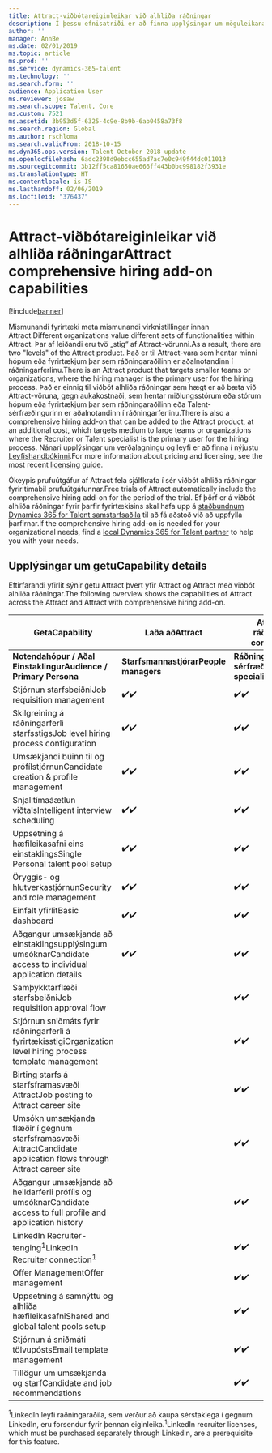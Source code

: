 ```yaml
---
title: Attract-viðbótareiginleikar við alhliða ráðningar
description: Í þessu efnisatriði er að finna upplýsingar um möguleikana í Microsoft Dynamics 365 for Talent-viðbótinni, Attract með alhliða ráðningar.
author: ''
manager: AnnBe
ms.date: 02/01/2019
ms.topic: article
ms.prod: ''
ms.service: dynamics-365-talent
ms.technology: ''
ms.search.form: ''
audience: Application User
ms.reviewer: josaw
ms.search.scope: Talent, Core
ms.custom: 7521
ms.assetid: 3b953d5f-6325-4c9e-8b9b-6ab0458a73f8
ms.search.region: Global
ms.author: rschloma
ms.search.validFrom: 2018-10-15
ms.dyn365.ops.version: Talent October 2018 update
ms.openlocfilehash: 6adc2398d9ebcc655ad7ac7e0c949f44dc011013
ms.sourcegitcommit: 3b12ff5ca81650ae666ff443b0bc998182f3931e
ms.translationtype: HT
ms.contentlocale: is-IS
ms.lasthandoff: 02/06/2019
ms.locfileid: "376437"
---
```

# <a name="attract-comprehensive-hiring-add-on-capabilities"></a><span data-ttu-id="2d7f6-103">Attract-viðbótareiginleikar við alhliða ráðningar</span><span class="sxs-lookup"><span data-stu-id="2d7f6-103">Attract comprehensive hiring add-on capabilities</span></span>

[!include[banner](../includes/banner.md)]

<span data-ttu-id="2d7f6-104">Mismunandi fyrirtæki meta mismunandi virknistillingar innan Attract.</span><span class="sxs-lookup"><span data-stu-id="2d7f6-104">Different organizations value different sets of functionalities within Attract.</span></span> <span data-ttu-id="2d7f6-105">Þar af leiðandi eru tvö „stig“ af Attract-vörunni.</span><span class="sxs-lookup"><span data-stu-id="2d7f6-105">As a result, there are two "levels" of the Attract product.</span></span> <span data-ttu-id="2d7f6-106">Það er til Attract-vara sem hentar minni hópum eða fyrirtækjum þar sem ráðningaraðilinn er aðalnotandinn í ráðningarferlinu.</span><span class="sxs-lookup"><span data-stu-id="2d7f6-106">There is an Attract product that targets smaller teams or organizations, where the hiring manager is the primary user for the hiring process.</span></span> <span data-ttu-id="2d7f6-107">Það er einnig til viðbót alhliða ráðningar sem hægt er að bæta við Attract-vöruna, gegn aukakostnaði, sem hentar miðlungsstórum eða stórum hópum eða fyrirtækjum þar sem ráðningaraðilinn eða Talent-sérfræðingurinn er aðalnotandinn í ráðningarferlinu.</span><span class="sxs-lookup"><span data-stu-id="2d7f6-107">There is also a comprehensive hiring add-on that can be added to the Attract product, at an additional cost, which targets medium to large teams or organizations where the Recruiter or Talent specialist is the primary user for the hiring process.</span></span>
<span data-ttu-id="2d7f6-108">Nánari upplýsingar um verðalagningu og leyfi er að finna í nýjustu [Leyfishandbókinni](https://mbs.microsoft.com/Files/public/365/Dynamics365LicensingGuide.pdf).</span><span class="sxs-lookup"><span data-stu-id="2d7f6-108">For more information about pricing and licensing, see the most recent [licensing guide](https://mbs.microsoft.com/Files/public/365/Dynamics365LicensingGuide.pdf).</span></span>

<span data-ttu-id="2d7f6-109">Ókeypis prufuútgáfur af Attract fela sjálfkrafa í sér viðbót alhliða ráðningar fyrir tímabil prufuútgáfunnar.</span><span class="sxs-lookup"><span data-stu-id="2d7f6-109">Free trials of Attract automatically include the comprehensive hiring add-on for the period of the trial.</span></span> <span data-ttu-id="2d7f6-110">Ef þörf er á viðbót alhliða ráðningar fyrir þarfir fyrirtækisins skal hafa upp á [staðbundnum Dynamics 365 for Talent samstarfsaðila](https://dynamics.microsoft.com/partners/find-a-partner/) til að fá aðstoð við að uppfylla þarfirnar.</span><span class="sxs-lookup"><span data-stu-id="2d7f6-110">If the comprehensive hiring add-on is needed for your organizational needs, find a [local Dynamics 365 for Talent partner](https://dynamics.microsoft.com/partners/find-a-partner/) to help you with your needs.</span></span>

## <a name="capability-details"></a><span data-ttu-id="2d7f6-111">Upplýsingar um getu</span><span class="sxs-lookup"><span data-stu-id="2d7f6-111">Capability details</span></span>

<span data-ttu-id="2d7f6-112">Eftirfarandi yfirlit sýnir getu Attract þvert yfir Attract og Attract með viðbót alhliða ráðningar.</span><span class="sxs-lookup"><span data-stu-id="2d7f6-112">The following overview shows the capabilities of Attract across the Attract and Attract with comprehensive hiring add-on.</span></span>

| <span data-ttu-id="2d7f6-113">**Geta**</span><span class="sxs-lookup"><span data-stu-id="2d7f6-113">**Capability**</span></span>                                           | <span data-ttu-id="2d7f6-114">**Laða að**</span><span class="sxs-lookup"><span data-stu-id="2d7f6-114">**Attract**</span></span>         | <span data-ttu-id="2d7f6-115">**Attract með alhliða ráðningu**</span><span class="sxs-lookup"><span data-stu-id="2d7f6-115">**Attract with comprehensive hiring**</span></span> |
|----------------------------------------------------------|---------------------|---------------------------------------|
| <span data-ttu-id="2d7f6-116">**Notendahópur / Aðal**  **Einstaklingur**</span><span class="sxs-lookup"><span data-stu-id="2d7f6-116">**Audience / Primary**  **Persona**</span></span>                      | <span data-ttu-id="2d7f6-117">**Starfsmannastjórar**</span><span class="sxs-lookup"><span data-stu-id="2d7f6-117">**People managers**</span></span> | <span data-ttu-id="2d7f6-118">**Ráðningaraðilar/Talent-sérfræðingar**</span><span class="sxs-lookup"><span data-stu-id="2d7f6-118">**Recruiters/Talent specialists**</span></span>    |
| <span data-ttu-id="2d7f6-119">Stjórnun starfsbeiðni</span><span class="sxs-lookup"><span data-stu-id="2d7f6-119">Job requisition management</span></span>                                | <span data-ttu-id="2d7f6-120">:heavy_check_mark:</span><span class="sxs-lookup"><span data-stu-id="2d7f6-120">:heavy_check_mark:</span></span>   | <span data-ttu-id="2d7f6-121">:heavy_check_mark:</span><span class="sxs-lookup"><span data-stu-id="2d7f6-121">:heavy_check_mark:</span></span>                    |
| <span data-ttu-id="2d7f6-122">Skilgreining á ráðningarferli starfsstigs</span><span class="sxs-lookup"><span data-stu-id="2d7f6-122">Job level hiring process configuration</span></span>                    | <span data-ttu-id="2d7f6-123">:heavy_check_mark:</span><span class="sxs-lookup"><span data-stu-id="2d7f6-123">:heavy_check_mark:</span></span>   | <span data-ttu-id="2d7f6-124">:heavy_check_mark:</span><span class="sxs-lookup"><span data-stu-id="2d7f6-124">:heavy_check_mark:</span></span>                    |
| <span data-ttu-id="2d7f6-125">Umsækjandi búinn til og prófílstjórnun</span><span class="sxs-lookup"><span data-stu-id="2d7f6-125">Candidate creation & profile management</span></span>                  | <span data-ttu-id="2d7f6-126">:heavy_check_mark:</span><span class="sxs-lookup"><span data-stu-id="2d7f6-126">:heavy_check_mark:</span></span>   | <span data-ttu-id="2d7f6-127">:heavy_check_mark:</span><span class="sxs-lookup"><span data-stu-id="2d7f6-127">:heavy_check_mark:</span></span>                    |
| <span data-ttu-id="2d7f6-128">Snjalltímaáætlun viðtals</span><span class="sxs-lookup"><span data-stu-id="2d7f6-128">Intelligent interview scheduling</span></span>                         | <span data-ttu-id="2d7f6-129">:heavy_check_mark:</span><span class="sxs-lookup"><span data-stu-id="2d7f6-129">:heavy_check_mark:</span></span>  | <span data-ttu-id="2d7f6-130">:heavy_check_mark:</span><span class="sxs-lookup"><span data-stu-id="2d7f6-130">:heavy_check_mark:</span></span>                    |
| <span data-ttu-id="2d7f6-131">Uppsetning á hæfileikasafni eins einstaklings</span><span class="sxs-lookup"><span data-stu-id="2d7f6-131">Single Personal talent pool setup</span></span>                        | <span data-ttu-id="2d7f6-132">:heavy_check_mark:</span><span class="sxs-lookup"><span data-stu-id="2d7f6-132">:heavy_check_mark:</span></span>   | <span data-ttu-id="2d7f6-133">:heavy_check_mark:</span><span class="sxs-lookup"><span data-stu-id="2d7f6-133">:heavy_check_mark:</span></span>                    |
| <span data-ttu-id="2d7f6-134">Öryggis- og hlutverkastjórnun</span><span class="sxs-lookup"><span data-stu-id="2d7f6-134">Security and role management</span></span>                              | <span data-ttu-id="2d7f6-135">:heavy_check_mark:</span><span class="sxs-lookup"><span data-stu-id="2d7f6-135">:heavy_check_mark:</span></span>   | <span data-ttu-id="2d7f6-136">:heavy_check_mark:</span><span class="sxs-lookup"><span data-stu-id="2d7f6-136">:heavy_check_mark:</span></span>                    |
| <span data-ttu-id="2d7f6-137">Einfalt yfirlit</span><span class="sxs-lookup"><span data-stu-id="2d7f6-137">Basic dashboard</span></span>                                          | <span data-ttu-id="2d7f6-138">:heavy_check_mark:</span><span class="sxs-lookup"><span data-stu-id="2d7f6-138">:heavy_check_mark:</span></span>   | <span data-ttu-id="2d7f6-139">:heavy_check_mark:</span><span class="sxs-lookup"><span data-stu-id="2d7f6-139">:heavy_check_mark:</span></span>                    |
| <span data-ttu-id="2d7f6-140">Aðgangur umsækjanda að einstaklingsupplýsingum umsóknar</span><span class="sxs-lookup"><span data-stu-id="2d7f6-140">Candidate access to individual application details</span></span>        | <span data-ttu-id="2d7f6-141">:heavy_check_mark:</span><span class="sxs-lookup"><span data-stu-id="2d7f6-141">:heavy_check_mark:</span></span>   | <span data-ttu-id="2d7f6-142">:heavy_check_mark:</span><span class="sxs-lookup"><span data-stu-id="2d7f6-142">:heavy_check_mark:</span></span>                    |
| <span data-ttu-id="2d7f6-143">Samþykktarflæði starfsbeiðni</span><span class="sxs-lookup"><span data-stu-id="2d7f6-143">Job requisition approval flow</span></span>                             |                     | <span data-ttu-id="2d7f6-144">:heavy_check_mark:</span><span class="sxs-lookup"><span data-stu-id="2d7f6-144">:heavy_check_mark:</span></span>                    |
| <span data-ttu-id="2d7f6-145">Stjórnun sniðmáts fyrir ráðningarferli á fyrirtækisstigi</span><span class="sxs-lookup"><span data-stu-id="2d7f6-145">Organization level hiring process template management</span></span>    |                     | <span data-ttu-id="2d7f6-146">:heavy_check_mark:</span><span class="sxs-lookup"><span data-stu-id="2d7f6-146">:heavy_check_mark:</span></span>                    |
| <span data-ttu-id="2d7f6-147">Birting starfs á starfsframasvæði Attract</span><span class="sxs-lookup"><span data-stu-id="2d7f6-147">Job posting to Attract career site</span></span>                       |                     | <span data-ttu-id="2d7f6-148">:heavy_check_mark:</span><span class="sxs-lookup"><span data-stu-id="2d7f6-148">:heavy_check_mark:</span></span>                    |
| <span data-ttu-id="2d7f6-149">Umsókn umsækjanda flæðir í gegnum starfsframasvæði Attract</span><span class="sxs-lookup"><span data-stu-id="2d7f6-149">Candidate application flows through Attract career site</span></span>   |                      | <span data-ttu-id="2d7f6-150">:heavy_check_mark:</span><span class="sxs-lookup"><span data-stu-id="2d7f6-150">:heavy_check_mark:</span></span>                    |
| <span data-ttu-id="2d7f6-151">Aðgangur umsækjanda að heildarferli prófíls og umsóknar</span><span class="sxs-lookup"><span data-stu-id="2d7f6-151">Candidate access to full profile and application history</span></span> |                     | <span data-ttu-id="2d7f6-152">:heavy_check_mark:</span><span class="sxs-lookup"><span data-stu-id="2d7f6-152">:heavy_check_mark:</span></span>                    |
| <span data-ttu-id="2d7f6-153">LinkedIn Recruiter-tenging<sup>1</sup></span><span class="sxs-lookup"><span data-stu-id="2d7f6-153">LinkedIn Recruiter connection<sup>1</sup></span></span>                |                     | <span data-ttu-id="2d7f6-154">:heavy_check_mark:</span><span class="sxs-lookup"><span data-stu-id="2d7f6-154">:heavy_check_mark:</span></span>                    |
| <span data-ttu-id="2d7f6-155">Offer Management</span><span class="sxs-lookup"><span data-stu-id="2d7f6-155">Offer management</span></span>                                         |                     | <span data-ttu-id="2d7f6-156">:heavy_check_mark:</span><span class="sxs-lookup"><span data-stu-id="2d7f6-156">:heavy_check_mark:</span></span>                    |
| <span data-ttu-id="2d7f6-157">Uppsetning á samnýttu og alhliða hæfileikasafni</span><span class="sxs-lookup"><span data-stu-id="2d7f6-157">Shared and global talent pools setup</span></span>                     |                     | <span data-ttu-id="2d7f6-158">:heavy_check_mark:</span><span class="sxs-lookup"><span data-stu-id="2d7f6-158">:heavy_check_mark:</span></span>                    |
| <span data-ttu-id="2d7f6-159">Stjórnun á sniðmáti tölvupósts</span><span class="sxs-lookup"><span data-stu-id="2d7f6-159">Email template management</span></span>                                |                     | <span data-ttu-id="2d7f6-160">:heavy_check_mark:</span><span class="sxs-lookup"><span data-stu-id="2d7f6-160">:heavy_check_mark:</span></span>                    |
| <span data-ttu-id="2d7f6-161">Tillögur um umsækjanda og starf</span><span class="sxs-lookup"><span data-stu-id="2d7f6-161">Candidate and job recommendations</span></span>                        |                     | <span data-ttu-id="2d7f6-162">:heavy_check_mark:</span><span class="sxs-lookup"><span data-stu-id="2d7f6-162">:heavy_check_mark:</span></span>                    |


<span data-ttu-id="2d7f6-163"><sup>1</sup>LinkedIn leyfi ráðningaraðila, sem verður að kaupa sérstaklega í gegnum LinkedIn, eru forsendur fyrir þennan eiginleika.</span><span class="sxs-lookup"><span data-stu-id="2d7f6-163"><sup>1</sup>LinkedIn recruiter licenses, which must be purchased separately through LinkedIn, are a prerequisite for this feature.</span></span>
